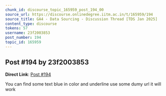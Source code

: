 ```yaml
---
chunk_id: discourse_topic_165959_post_194_00
source_url: https://discourse.onlinedegree.iitm.ac.in/t/165959/194
source_title: GA4 - Data Sourcing - Discussion Thread [TDS Jan 2025]
content_type: discourse
tokens: 57
username: 23f2003853
post_number: 194
topic_id: 165959
---
```


## Post #194 by 23f2003853

**Direct Link**: [Post #194](https://discourse.onlinedegree.iitm.ac.in/t/165959/194)

You can find some text blue in color and underline use some dumy url it will work
